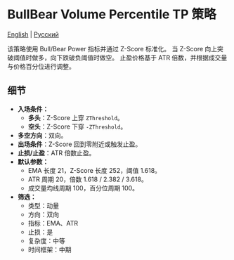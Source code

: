 # BullBear Volume Percentile TP 策略
[English](README.md) | [Русский](README_ru.md)

该策略使用 Bull/Bear Power 指标并通过 Z-Score 标准化。
当 Z-Score 向上突破阈值时做多，向下跌破负阈值时做空。
止盈价格基于 ATR 倍数，并根据成交量与价格百分位进行调整。

## 细节

- **入场条件：**
  - **多头**：Z-Score 上穿 `ZThreshold`。
  - **空头**：Z-Score 下穿 `-ZThreshold`。
- **多空方向**：双向。
- **出场条件**：Z-Score 回到零附近或触发止盈。
- **止损/止盈**：ATR 倍数止盈。
- **默认参数：**
  - EMA 长度 21，Z-Score 长度 252，阈值 1.618。
  - ATR 周期 20，倍数 1.618 / 2.382 / 3.618。
  - 成交量均线周期 100，百分位周期 100。
- **筛选：**
  - 类型：动量
  - 方向：双向
  - 指标：EMA、ATR
  - 止损：是
  - 复杂度：中等
  - 时间框架：中期
